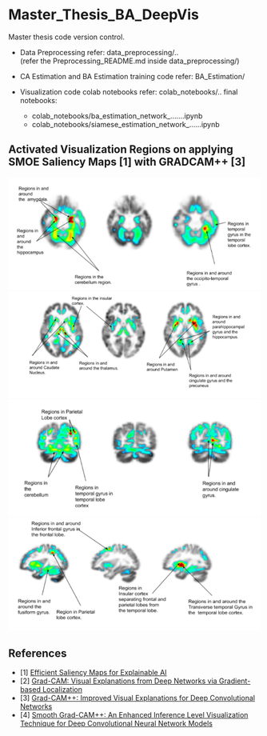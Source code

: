 # Master_Thesis_BA_DeepVis
Master thesis code version control.

- Data Preprocessing refer:  data_preprocessing/..   <br/>  (refer the Preprocessing_README.md  inside data_preprocessing/)

- CA Estimation and BA Estimation  training code refer:  BA_Estimation/

- Visualization code  colab notebooks refer: colab_notebooks/..
  final notebooks:
  - colab_notebooks/ba_estimation_network_.......ipynb
  - colab_notebooks/siamese_estimation_network_......ipynb
  

## Activated Visualization Regions on applying SMOE Saliency Maps [1] with GRADCAM++ [3]

![im1](https://github.com/shashank3110/Master_Thesis_BA_DeepVis/blob/master/static_files/im1.png)
![im2](https://github.com/shashank3110/Master_Thesis_BA_DeepVis/blob/master/static_files/im2.png)
![im3](https://github.com/shashank3110/Master_Thesis_BA_DeepVis/blob/master/static_files/im3.png)
![im4](https://github.com/shashank3110/Master_Thesis_BA_DeepVis/blob/master/static_files/im4.png)


## References
- [1] [Efficient Saliency Maps for Explainable AI](https://arxiv.org/abs/1911.11293)
- [2] [Grad-CAM: Visual Explanations from Deep Networks via Gradient-based Localization](https://arxiv.org/abs/1610.02391)
- [3] [Grad-CAM++: Improved Visual Explanations for Deep Convolutional Networks](https://arxiv.org/abs/1710.11063)
- [4] [Smooth Grad-CAM++: An Enhanced Inference Level Visualization Technique for Deep Convolutional Neural Network Models](https://arxiv.org/abs/1908.01224)
